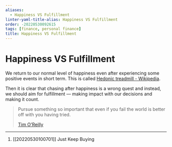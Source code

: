 ```yaml
---
aliases:
  - Happiness VS Fulfillment
linter-yaml-title-alias: Happiness VS Fulfillment
order: -20220530092615
tags: [finance, personal finance]
title: Happiness VS Fulfillment
---
```


# Happiness VS Fulfillment

We return to our normal level of happiness even after experiencing some positive events in short term. This is called [Hedonic treadmill - Wikipedia](https://en.wikipedia.org/wiki/Hedonic_treadmill#:~:text=Hedonic%20adaptation%20is%20a%20process,that%20occur%20in%20their%20environment.).

Then it is clear that chasing after happiness is a wrong quest and instead, we should aim for fulfillment — making impact with our decisions and making it count.

> Pursue something so important that even if you fail the world is better off with you having tried. 
>
> [Tim O'Reilly](https://en.wikipedia.org/wiki/Tim_O%27Reilly)

***
1. [[20220530100701]] Just Keep Buying